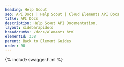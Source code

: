 ```yaml
---
heading: Help Scout
seo: API Docs | Help Scout | Cloud Elements API Docs
title: API Docs
description: Help Scout API Documentation.
layout: sidebarapidocs
breadcrumbs: /docs/elements.html
elementId: 338
parent: Back to Element Guides
order: 90
---
```


{% include swagger.html %}
